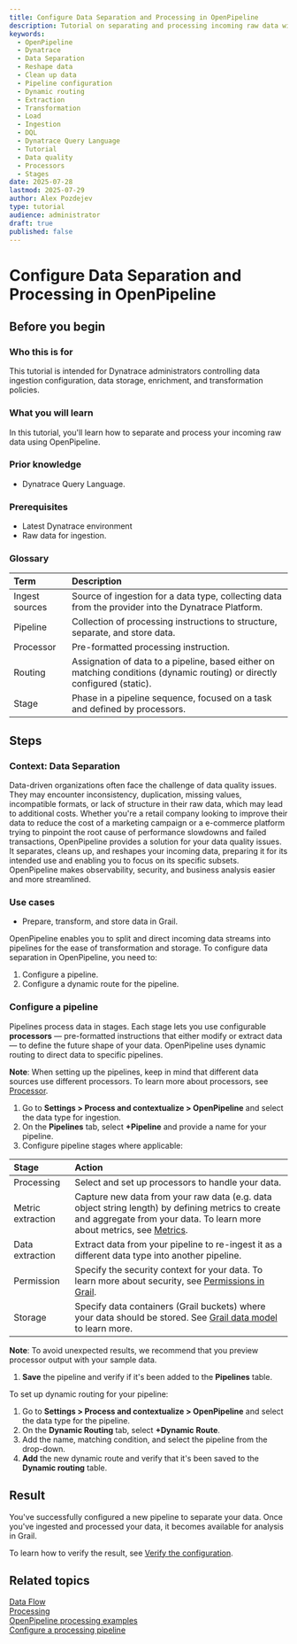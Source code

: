 ```yaml
---
title: Configure Data Separation and Processing in OpenPipeline
description: Tutorial on separating and processing incoming raw data with OpenPipeline
keywords:
  - OpenPipeline   
  - Dynatrace     
  - Data Separation
  - Reshape data
  - Clean up data
  - Pipeline configuration
  - Dynamic routing
  - Extraction
  - Transformation
  - Load
  - Ingestion
  - DQL
  - Dynatrace Query Language
  - Tutorial
  - Data quality
  - Processors
  - Stages
date: 2025-07-28
lastmod: 2025-07-29
author: Alex Pozdejev
type: tutorial
audience: administrator
draft: true
published: false
---
```


# Configure Data Separation and Processing in OpenPipeline

## Before you begin

### Who this is for

This tutorial is intended for Dynatrace administrators controlling data ingestion configuration, data storage, enrichment, and transformation policies.

### What you will learn

In this tutorial, you'll learn how to separate and process your incoming raw data using OpenPipeline.

### Prior knowledge

   * Dynatrace Query Language.

### Prerequisites

   * Latest Dynatrace environment
   * Raw data for ingestion.

### Glossary

|Term|Description| 
|:-----|:------|
|Ingest sources| Source of ingestion for a data type, collecting data from the provider into the Dynatrace Platform.|
|Pipeline| Collection of processing instructions to structure, separate, and store data.|
|Processor| Pre-formatted processing instruction.|
|Routing| Assignation of data to a pipeline, based either on matching conditions (dynamic routing) or directly configured (static).|
|Stage| Phase in a pipeline sequence, focused on a task and defined by processors.|

## Steps

### Context: Data Separation

Data-driven organizations often face the challenge of data quality issues. They may encounter inconsistency, duplication, missing values, incompatible formats, or lack of structure in their raw data, which may lead to additional costs. Whether you're a retail company looking to improve their data to reduce the cost of a marketing campaign or a e-commerce platform trying to pinpoint the root cause of performance slowdowns and failed transactions, OpenPipeline provides a solution for your data quality issues. It separates, cleans up, and reshapes your incoming data, preparing it for its intended use and enabling you to focus on its specific subsets. OpenPipeline makes observability, security, and business analysis easier and more streamlined. 

### Use cases

   * Prepare, transform, and store data in Grail.

OpenPipeline enables you to split and direct incoming data streams into pipelines for the ease of transformation and storage. To configure data separation in OpenPipeline, you need to:

1. Configure a pipeline.
2. Configure a dynamic route for the pipeline.

### Configure a pipeline

Pipelines process data in stages. Each stage lets you use configurable **processors** — pre-formatted instructions that either modify or extract data —  to define the future shape of your data. OpenPipeline uses dynamic routing to direct data to specific pipelines.

**Note**: When setting up the pipelines, keep in mind that different data sources use different processors. To learn more about processors, see [Processor](https://docs.dynatrace.com/docs/shortlink/openpipeline-processing#processor).

1. Go to **Settings > Process and contextualize > OpenPipeline** and select the data type for ingestion.
2. On the **Pipelines** tab, select **+Pipeline** and provide a name for your pipeline.
3. Configure pipeline stages where applicable:
    
|Stage|Action|  
| :----- | :----- |
| Processing | Select and set up processors to handle your data.  |
| Metric extraction | Capture new data from your raw data (e.g. data object string length) by defining metrics to create and aggregate from your data. To learn more about metrics, see [Metrics](https://docs.dynatrace.com/docs/analyze-explore-automate/metrics).|
| Data extraction | Extract data from your pipeline to re-ingest it as a different data type into another pipeline.|
| Permission | Specify the security context for your data. To learn more about security, see [Permissions in Grail](https://docs.dynatrace.com/docs/discover-dynatrace/platform/grail/data-model/assign-permissions-in-grail#grail-permissions-record). |
| Storage | Specify data containers (Grail buckets) where your data should be stored. See [Grail data model](https://docs.dynatrace.com/docs/discover-dynatrace/platform/grail/data-model) to learn more.|

**Note**: To avoid unexpected results, we recommend that you preview processor output with your sample data.

1.  **Save** the pipeline and verify if it's been added to the **Pipelines** table.

To set up dynamic routing for your pipeline:

1. Go to **Settings > Process and contextualize > OpenPipeline** and select the data type for the pipeline.
2. On the **Dynamic Routing** tab, select **+Dynamic Route**.
3. Add the name, matching condition, and select the pipeline from the drop-down.
4. **Add** the new dynamic route and verify that it's been saved to the **Dynamic routing** table.

## Result

You've successfully configured a new pipeline to separate your data. Once you've ingested and processed your data, it becomes available for analysis in Grail. 

To learn how to verify the result, see [Verify the configuration](https://docs.dynatrace.com/docs/shortlink/openpipeline-log-processing#verify).

## Related topics
[Data Flow](https://docs.dynatrace.com/docs/discover-dynatrace/platform/openpipeline/concepts/data-flow) \
[Processing](https://docs.dynatrace.com/docs/shortlink/openpipeline-processing) \
[OpenPipeline processing examples](https://docs.dynatrace.com/docs/discover-dynatrace/platform/openpipeline/use-cases/processing-examples) \
[Configure a processing pipeline](https://docs.dynatrace.com/docs/discover-dynatrace/platform/openpipeline/getting-started/tutorial-configure-processing)
